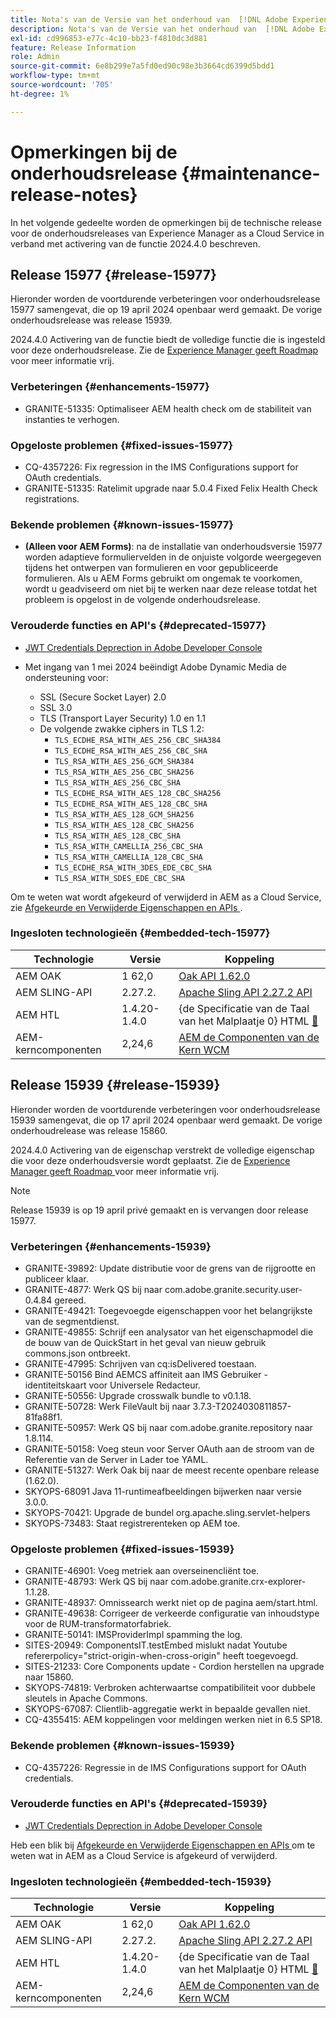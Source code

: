 ```yaml
---
title: Nota's van de Versie van het onderhoud van  [!DNL Adobe Experience Manager]  verbonden aan 2024.4.0 eigenschapactivering.
description: Nota's van de Versie van het onderhoud van  [!DNL Adobe Experience Manager]  verbonden aan 2024.4.0 eigenschapactivering.
exl-id: cd996853-e77c-4c10-bb23-f4810dc3d881
feature: Release Information
role: Admin
source-git-commit: 6e8b299e7a5fd0ed90c98e3b3664cd6399d5bdd1
workflow-type: tm+mt
source-wordcount: '705'
ht-degree: 1%

---
```


# Opmerkingen bij de onderhoudsrelease {#maintenance-release-notes}

In het volgende gedeelte worden de opmerkingen bij de technische release voor de onderhoudsreleases van Experience Manager as a Cloud Service in verband met activering van de functie 2024.4.0 beschreven.

## Release 15977 {#release-15977}

Hieronder worden de voortdurende verbeteringen voor onderhoudsrelease 15977 samengevat, die op 19 april 2024 openbaar werd gemaakt. De vorige onderhoudsrelease was release 15939.

2024.4.0 Activering van de functie biedt de volledige functie die is ingesteld voor deze onderhoudsrelease. Zie de [ Experience Manager geeft Roadmap ](https://experienceleague.adobe.com/docs/experience-manager-release-information/aem-release-updates/update-releases-roadmap.html) voor meer informatie vrij.

### Verbeteringen {#enhancements-15977}

* GRANITE-51335: Optimaliseer AEM health check om de stabiliteit van instanties te verhogen.

### Opgeloste problemen {#fixed-issues-15977}

* CQ-4357226: Fix regression in the IMS Configurations support for OAuth credentials.
* GRANITE-51335: Ratelimit upgrade naar 5.0.4 Fixed Felix Health Check registrations.

### Bekende problemen {#known-issues-15977}

* **(Alleen voor AEM Forms)**: na de installatie van onderhoudsversie 15977 worden adaptieve formuliervelden in de onjuiste volgorde weergegeven tijdens het ontwerpen van formulieren en voor gepubliceerde formulieren. Als u AEM Forms gebruikt om ongemak te voorkomen, wordt u geadviseerd om niet bij te werken naar deze release totdat het probleem is opgelost in de volgende onderhoudsrelease.

### Verouderde functies en API&#39;s {#deprecated-15977}

* [JWT Credentials Deprection in Adobe Developer Console](/help/security/jwt-credentials-deprecation-in-adobe-developer-console.md)

* Met ingang van 1 mei 2024 beëindigt Adobe Dynamic Media de ondersteuning voor:

   * SSL (Secure Socket Layer) 2.0
   * SSL 3.0
   * TLS (Transport Layer Security) 1.0 en 1.1
   * De volgende zwakke ciphers in TLS 1.2:
      * `TLS_ECDHE_RSA_WITH_AES_256_CBC_SHA384`
      * `TLS_ECDHE_RSA_WITH_AES_256_CBC_SHA`
      * `TLS_RSA_WITH_AES_256_GCM_SHA384`
      * `TLS_RSA_WITH_AES_256_CBC_SHA256`
      * `TLS_RSA_WITH_AES_256_CBC_SHA`
      * `TLS_ECDHE_RSA_WITH_AES_128_CBC_SHA256`
      * `TLS_ECDHE_RSA_WITH_AES_128_CBC_SHA`
      * `TLS_RSA_WITH_AES_128_GCM_SHA256`
      * `TLS_RSA_WITH_AES_128_CBC_SHA256`
      * `TLS_RSA_WITH_AES_128_CBC_SHA`
      * `TLS_RSA_WITH_CAMELLIA_256_CBC_SHA`
      * `TLS_RSA_WITH_CAMELLIA_128_CBC_SHA`
      * `TLS_ECDHE_RSA_WITH_3DES_EDE_CBC_SHA`
      * `TLS_RSA_WITH_SDES_EDE_CBC_SHA`

Om te weten wat wordt afgekeurd of verwijderd in AEM as a Cloud Service, zie [ Afgekeurde en Verwijderde Eigenschappen en APIs ](/help/release-notes/deprecated-removed-features.md).

### Ingesloten technologieën {#embedded-tech-15977}

| Technologie | Versie | Koppeling |
|---|---|---|
| AEM OAK | 1 62,0 | [ Oak API 1.62.0 ](https://www.javadoc.io/doc/org.apache.jackrabbit/oak-api/1.62.0/index.html) |
| AEM SLING-API | 2.27.2. | [ Apache Sling API 2.27.2 API ](https://www.javadoc.io/doc/org.apache.sling/org.apache.sling.api/latest/index.html) |
| AEM HTL | 1.4.20-1.4.0 | {de Specificatie van de Taal van het Malplaatje 0} HTML [&#128279;](https://github.com/adobe/htl-spec) |
| AEM-kerncomponenten | 2,24,6 | [ AEM de Componenten van de Kern WCM ](https://github.com/adobe/aem-core-wcm-components) |

## Release 15939 {#release-15939}

Hieronder worden de voortdurende verbeteringen voor onderhoudsrelease 15939 samengevat, die op 17 april 2024 openbaar werd gemaakt. De vorige onderhoudrelease was release 15860.

2024.4.0 Activering van de eigenschap verstrekt de volledige eigenschap die voor deze onderhoudsversie wordt geplaatst. Zie de [ Experience Manager geeft Roadmap ](https://experienceleague.adobe.com/docs/experience-manager-release-information/aem-release-updates/update-releases-roadmap.html) voor meer informatie vrij.

>[!NOTE]
>
>Release 15939 is op 19 april privé gemaakt en is vervangen door release 15977.

### Verbeteringen {#enhancements-15939}

* GRANITE-39892: Update distributie voor de grens van de rijgrootte en publiceer klaar.
* GRANITE-4877: Werk QS bij naar com.adobe.granite.security.user-0.4.84 gereed.
* GRANITE-49421: Toegevoegde eigenschappen voor het belangrijkste van de segmentdienst.
* GRANITE-49855: Schrijf een analysator van het eigenschapmodel die de bouw van de QuickStart in het geval van nieuw gebruik commons.json ontbreekt.
* GRANITE-47995: Schrijven van cq:isDelivered toestaan.
* GRANITE-50156 Bind AEMCS affiniteit aan IMS Gebruiker - identiteitskaart voor Universele Redacteur.
* GRANITE-50556: Upgrade crosswalk bundle to v0.1.18.
* GRANITE-50728: Werk FileVault bij naar 3.7.3-T2024030811857-81fa88f1.
* GRANITE-50957: Werk QS bij naar com.adobe.granite.repository naar 1.8.114.
* GRANITE-50158: Voeg steun voor Server OAuth aan de stroom van de Referentie van de Server in Lader toe YAML.
* GRANITE-51327: Werk Oak bij naar de meest recente openbare release (1.62.0).
* SKYOPS-68091 Java 11-runtimeafbeeldingen bijwerken naar versie 3.0.0.
* SKYOPS-70421: Upgrade de bundel org.apache.sling.servlet-helpers
* SKYOPS-73483: Staat registrerenteken op AEM toe.

### Opgeloste problemen {#fixed-issues-15939}

* GRANITE-46901: Voeg metriek aan overseinencliënt toe.
* GRANITE-48793: Werk QS bij naar com.adobe.granite.crx-explorer-1.1.28.
* GRANITE-48937: Omnissearch werkt niet op de pagina aem/start.html.
* GRANITE-49638: Corrigeer de verkeerde configuratie van inhoudstype voor de RUM-transformatorfabriek.
* GRANITE-50141: IMSProviderImpl spamming the log.
* SITES-20949: ComponentsIT.testEmbed mislukt nadat Youtube refererpolicy=&quot;strict-origin-when-cross-origin&quot; heeft toegevoegd.
* SITES-21233: Core Components update - Cordion herstellen na upgrade naar 15860.
* SKYOPS-74819: Verbroken achterwaartse compatibiliteit voor dubbele sleutels in Apache Commons.
* SKYOPS-67087: Clientlib-aggregatie werkt in bepaalde gevallen niet.
* CQ-4355415: AEM koppelingen voor meldingen werken niet in 6.5 SP18.

### Bekende problemen {#known-issues-15939}

* CQ-4357226: Regressie in de IMS Configurations support for OAuth credentials.

### Verouderde functies en API&#39;s {#deprecated-15939}

* [JWT Credentials Deprection in Adobe Developer Console](/help/security/jwt-credentials-deprecation-in-adobe-developer-console.md)

Heb een blik bij [ Afgekeurde en Verwijderde Eigenschappen en APIs ](/help/release-notes/deprecated-removed-features.md) om te weten wat in AEM as a Cloud Service is afgekeurd of verwijderd.

### Ingesloten technologieën {#embedded-tech-15939}

| Technologie | Versie | Koppeling |
|---|---|---|
| AEM OAK | 1 62,0 | [ Oak API 1.62.0 ](https://www.javadoc.io/doc/org.apache.jackrabbit/oak-api/1.62.0/index.html) |
| AEM SLING-API | 2.27.2. | [ Apache Sling API 2.27.2 API ](https://www.javadoc.io/doc/org.apache.sling/org.apache.sling.api/latest/index.html) |
| AEM HTL | 1.4.20-1.4.0 | {de Specificatie van de Taal van het Malplaatje 0} HTML [&#128279;](https://github.com/adobe/htl-spec) |
| AEM-kerncomponenten | 2,24,6 | [ AEM de Componenten van de Kern WCM ](https://github.com/adobe/aem-core-wcm-components) |
